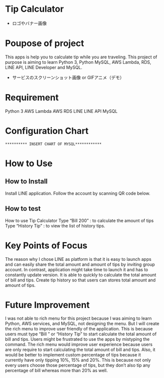 # Tip Calculator

* ロゴやバナー画像
# Poupose of project
This apps is help you to calculate tip while you are traveling. 
This project of purpose is aiming to learn Python 3, Python MySQL, AWS Lambda, RDS,  LINE API, LINE Developer and MySQL. 
* サービスのスクリーンショット画像 or GIFアニメ（デモ）
# Requirement
Python 3
AWS Lambda
AWS RDS
LINE
LINE API
MySQL
# Configuration Chart
    ********** INSERT CHART OF MYSQL************
# How to Use
  ## How to Install
   Install LINE application.
   Follow the account by scanning QR code below.
  ## How to test
   How to use Tip Calculator 
   Type “Bill 200” : to calculate the amount of tips
   Type “History Tip” : to view the list of history tips.
# Key Points of Focus
The reason why I chose LINE as platform is that it is easy to launch apps and can easily share the total amount and amount of tips by inviting group account. 
In contrast, application might take time to launch it and has to constantly update version.
It is able to quickly to calculate the total amount of bill and tips. 
Create tip history so that users can stores total amount and amount of tips. 
# Future Improvement
I was not able to rich menu for this project because I was aiming to learn Python, AWS services, and MySQL, not designing the menu. 
But I will create the rich menu to improve user friendly of the application. 
This is because users must type “Bill ” or “History Tip” to start calculate the total amount of bill and tips. 
Users might be frustrated to use the apps by mistyping the command. The rich menu would improve user experience because users are only require to start calculating the total amount of bill and tips. Also, it would be better to implement custom percentage of tips because it currently have only tipping 10%, 15% and 20%. This is because not only every users choose those percentage of tips, but they don’t also tip any percentage of bill whereas more than 20% as well.
